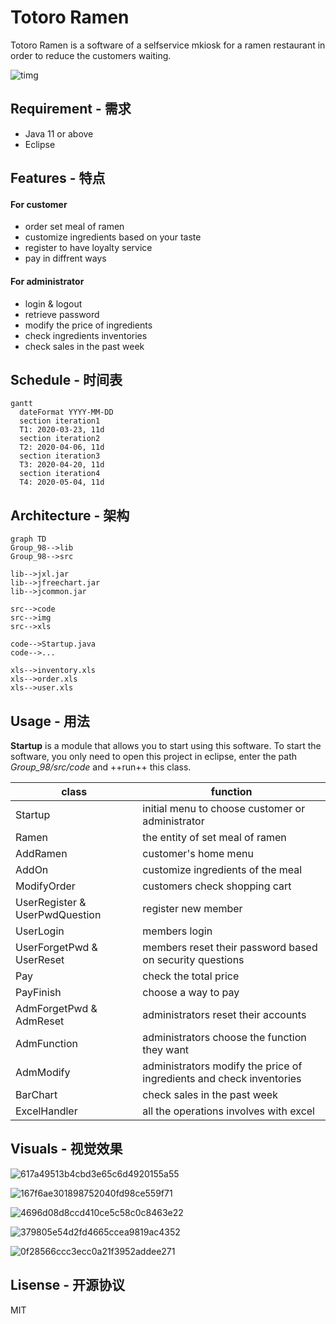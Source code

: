 # Totoro Ramen 

Totoro Ramen is a software of a selfservice mkiosk for a ramen restaurant in order to reduce the customers waiting.  
  
![timg](FB0C928AEBDA43C187C277AA4F8B154C)


## Requirement - 需求
* Java 11 or above
* Eclipse



## Features - 特点
#### For customer
* order set meal of ramen
* customize ingredients based on your taste
* register to have loyalty service
* pay in diffrent ways
#### For administrator
* login & logout
* retrieve password
* modify the price of ingredients
* check ingredients inventories
* check sales in the past week


## Schedule - 时间表

```mermaid
gantt
  dateFormat YYYY-MM-DD
  section iteration1
  T1: 2020-03-23, 11d
  section iteration2
  T2: 2020-04-06, 11d
  section iteration3
  T3: 2020-04-20, 11d
  section iteration4
  T4: 2020-05-04, 11d
```

##  Architecture - 架构


```
graph TD
Group_98-->lib
Group_98-->src

lib-->jxl.jar
lib-->jfreechart.jar
lib-->jcommon.jar

src-->code
src-->img
src-->xls

code-->Startup.java
code-->...

xls-->inventory.xls
xls-->order.xls
xls-->user.xls

```
  


## Usage - 用法
**Startup** is a module that allows you to start using this software. To start the software, you only need to open this project in eclipse, enter the path *Group_98/src/code* and ++run++ this class.  


class | function
---|---
Startup     | initial menu to choose customer or administrator
Ramen     | the entity of set meal of ramen
AddRamen | customer's home menu
AddOn | customize ingredients of the meal
ModifyOrder | customers check shopping cart
UserRegister & UserPwdQuestion | register new member
UserLogin | members login
UserForgetPwd & UserReset | members reset their password based on security questions
Pay | check the total price
PayFinish | choose a way to pay
AdmForgetPwd & AdmReset | administrators reset their accounts
AdmFunction | administrators choose the function they want
AdmModify | administrators modify the price of ingredients and check inventories
BarChart | check sales in the past week
ExcelHandler | all the operations involves with excel




## Visuals - 视觉效果
![617a49513b4cbd3e65c6d4920155a55](1D6ECA80F422422DAA5A3074E9B40715)  

![167f6ae301898752040fd98ce559f71](AD00893391C94F1D90FBC8D2D6AC95DC)  

![4696d08d8ccd410ce5c58c0c8463e22](B45837932D194C99BBD7BB3FC6FE7829)  

![379805e54d2fd4665ccea9819ac4352](E93A0F730CF04EF081B763914772833D)  

![0f28566ccc3ecc0a21f3952addee271](B7C0C0A99BB740C3922A8923516BEDF3)


## Lisense - 开源协议
MIT
